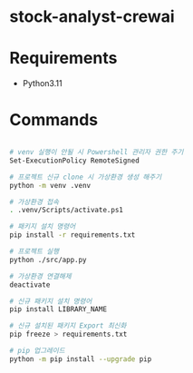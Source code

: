 # stock-analyst-crewai

# Requirements

- Python3.11

# Commands

```bash

# venv 실행이 안될 시 Powershell 관리자 권한 주기
Set-ExecutionPolicy RemoteSigned

# 프로젝트 신규 clone 시 가상환경 생성 해주기
python -m venv .venv

# 가상환경 접속
. .venv/Scripts/activate.ps1

# 패키지 설치 명령어
pip install -r requirements.txt

# 프로젝트 실행
python ./src/app.py

# 가상환경 연결해제
deactivate

# 신규 패키지 설치 명령어
pip install LIBRARY_NAME

# 신규 설치된 패키지 Export 최신화
pip freeze > requirements.txt

# pip 업그레이드
python -m pip install --upgrade pip

```
